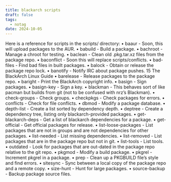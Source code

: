 ```yaml
---
title: blackarch scripts
draft: false
tags:
  - notag
date: 2024-10-05
---
```

Here is a reference for scripts in the scripts/ directory:
• baaur - Soon, this will upload packages to the AUR.
• babuild - Build a package.
• bachroot - Manage a chroot for testing.
• baclean - Clean old .pkg.tar.xz files from the package repo.
• baconflict - Soon this will replace scripts/conflicts.
• bad-files - Find bad files in built packages.
• balock - Obtain or release the package repo lock.
• banotify - Notify IRC about package pushes.
15
The BlackArch Linux Guide
• barelease - Release packages to the package repo.
• baright - Print the BlackArch copyright info.
• basign - Sign packages.
• basign-key - Sign a key.
• blackman - This behaves sort of like pacman but builds from git (not to be confused with nrz’s
Blackman).
• check-groups - Check groups.
• checkpkgs - Check packages for errors.
• conflicts - Check for file conflicts.
• dbmod - Modify a package database.
• depth-list - Create a list sorted by dependency depth.
• deptree - Create a dependency tree, listing only blackarch-provided packages.
• get-blackarch-deps - Get a list of blackarch dependencies for a package.
• get-official - Get official packages for release.
• list-loose-packages - List packages that are not in groups and are not dependencies for other
packages.
• list-needed - List missing dependencies.
• list-removed - List packages that are in the package repo but not in git.
• list-tools - List tools.
• outdated - Look for packages that are out-dated in the package repo relative to the git repo.
• pkgmod - Modify a build package.
• pkgrel - Increment pkgrel in a package.
• prep - Clean up a PKGBUILD file’s style and find errors.
• sitesync - Sync between a local copy of the package repo and a remote copy.
• size-hunt - Hunt for large packages.
• source-backup - Backup package source files.
